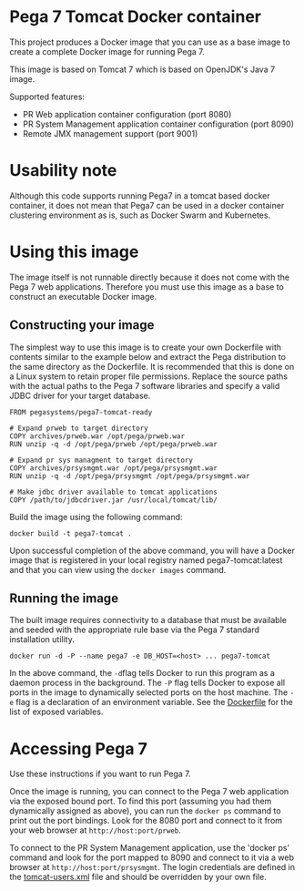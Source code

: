 # Pega 7 Tomcat Docker container

This project produces a Docker image that you can use as a base image to create a complete Docker image for running Pega 7.  

This image is based on Tomcat 7 which is based on OpenJDK's Java 7 image. 

Supported features:

* PR Web application container configuration (port 8080)
* PR System Management application container configuration (port 8090)
* Remote JMX management support (port 9001)

# Usability note

Although this code supports running Pega7 in a tomcat based docker container, it does not mean that Pega7 can be used in a docker container clustering environment as is, such as Docker Swarm and Kubernetes.

# Using this image

The image itself is not runnable directly because it does not come with the Pega 7
 web applications.  Therefore you must use this image as a base to construct an 
 executable Docker image.

## Constructing your image

The simplest way to use this image is to create your own Dockerfile with contents similar to the example below and 
extract the Pega distribution to the same directory as the Dockerfile.  It is recommended that this is done on a Linux system to retain proper file permissions.  Replace the source paths with the actual paths to the Pega 7 software libraries and specify a valid JDBC driver for your target database.

    FROM pegasystems/pega7-tomcat-ready
    
    # Expand prweb to target directory
    COPY archives/prweb.war /opt/pega/prweb.war
    RUN unzip -q -d /opt/pega/prweb /opt/pega/prweb.war
    
    # Expand pr sys managment to target directory
    COPY archives/prsysmgmt.war /opt/pega/prsysmgmt.war
    RUN unzip -q -d /opt/pega/prsysmgmt /opt/pega/prsysmgmt.war
     
    # Make jdbc driver available to tomcat applications
    COPY /path/to/jdbcdriver.jar /usr/local/tomcat/lib/

Build the image using the following command:

    docker build -t pega7-tomcat .

Upon successful completion of the above command, you will have a Docker
image that is registered in your local registry named pega7-tomcat:latest
 and that you can view using the `docker images` command.

## Running the image

The built image requires connectivity to a database that must be 
 available and seeded with the appropriate rule base via the Pega 7 standard installation
 utility.

    docker run -d -P --name pega7 -e DB_HOST=<host> ... pega7-tomcat

In the above command, the `-d`flag  tells Docker to run this program as a daemon process in 
 the background.  The `-P` flag tells Docker to expose all ports in the image to dynamically
 selected ports on the host machine.  The `-e` flag is a declaration of an environment
 variable.  See the [Dockerfile](Dockerfile) for the list of exposed variables.

# Accessing Pega 7

Use these instructions if you want to run Pega 7.

Once the image is running, you can connect to the Pega 7 web application via the exposed bound
port.  To find this port (assuming you had them dynamically assigned as above), you can run 
the `docker ps` command to print out the port bindings.  Look for the 8080 port and connect to
it from your web browser at `http://host:port/prweb`.

To connect to the PR System Management application, use the 'docker ps' command and look for
the port mapped to 8090 and connect to it via a web browser at `http://host:port/prsysmgmt`. 
The login credentials are defined in the [tomcat-users.xml](conf/tomcat-users.xml) file and should be overridden by your own file.
